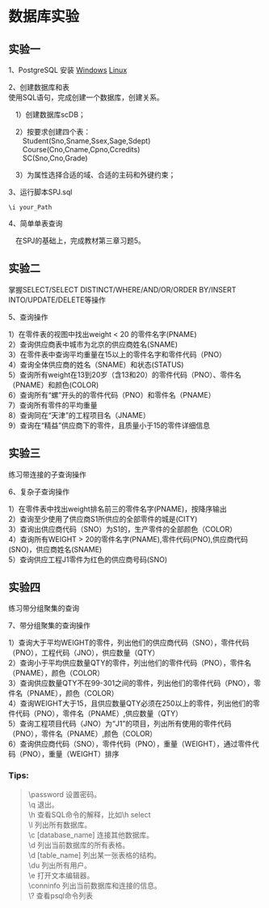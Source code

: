 # 数据库实验
## 实验一
1、PostgreSQL 安装
[Windows](https://www.yiibai.com/postgresql/install-postgresql.html)
[Linux](https://www.cnblogs.com/freeweb/p/8006639.html)


2、创建数据库和表  
使用SQL语句，完成创建一个数据库，创建关系。

&emsp;1）创建数据库scDB；

&emsp;2）按要求创建四个表：  
&emsp;&emsp;Student(Sno,Sname,Ssex,Sage,Sdept)  
&emsp;&emsp;Course(Cno,Cname,Cpno,Ccredits)  
&emsp;&emsp;SC(Sno,Cno,Grade)
  
&emsp;3）为属性选择合适的域、合适的主码和外键约束；

3、运行脚本SPJ.sql
```
\i your_Path
```
4、简单单表查询  

&emsp;在SPJ的基础上，完成教材第三章习题5。

## 实验二
掌握SELECT/SELECT DISTINCT/WHERE/AND/OR/ORDER BY/INSERT INTO/UPDATE/DELETE等操作

5、查询操作

  1）在零件表的视图中找出weight < 20 的零件名字(PNAME)  
  2）查询供应商表中城市为北京的供应商姓名(SNAME)  
  3）在零件表中查询平均重量在15以上的零件名字和零件代码（PNO）  
  4）查询全体供应商的姓名（SNAME）和状态(STATUS)  
  5）查询所有weight在13到20岁（含13和20）的零件代码（PNO）、零件名（PNAME）和颜色(COLOR)  
  6）查询所有“螺”开头的的零件代码（PNO）和零件名（PNAME）  
  7）查询所有零件的平均重量  
  8）查询同在“天津”的工程项目名（JNAME）  
  9）查询在“精益”供应商下的零件，且质量小于15的零件详细信息  
  
  
## 实验三  
练习带连接的子查询操作  

6、复杂子查询操作

  1）在零件表中找出weight排名前三的零件名字(PNAME)，按降序输出  
  2）查询至少使用了供应商S1所供应的全部零件的城是(CITY)  
  3）查询出供应商代码（SNO）为S1的，生产零件的全部颜色（COLOR）  
  4）查询所有WEIGHT > 20的零件名字(PNAME),零件代码(PNO),供应商代码(SNO)，供应商姓名(SNAME)  
  5）查询供应工程J1零件为红色的供应商号码(SNO)  

## 实验四
练习带分组聚集的查询

7、带分组聚集的查询操作

  1）查询大于平均WEIGHT的零件，列出他们的供应商代码（SNO），零件代码（PNO），工程代码（JNO），供应数量（QTY）  
  2）查询小于平均供应数量QTY的零件，列出他们的零件代码（PNO），零件名（PNAME），颜色（COLOR）  
  3）查询供应数量QTY不在99-301之间的零件，列出他们的零件代码（PNO），零件名（PNAME），颜色（COLOR）  
  4）查询WEIGHT大于15，且供应数量QTY必须在250以上的零件，列出他们的零件代码（PNO），零件名（PNAME）,供应数量（QTY）  
  5）查询工程项目代码（JNO）为“J1”的项目，列出所有使用的零件代码（PNO），零件名（PNAME）,颜色（COLOR）  
  6）查询供应商代码（SNO），零件代码（PNO），重量（WEIGHT），通过零件代码（PNO），重量（WEIGHT）排序

### Tips:
>\password           设置密码。  
\q                  退出。  
\h                  查看SQL命令的解释，比如\h select    
\l                  列出所有数据库。  
\c [database_name]  连接其他数据库。  
\d                  列出当前数据库的所有表格。  
\d [table_name]     列出某一张表格的结构。  
\du                 列出所有用户。  
\e                  打开文本编辑器。  
\conninfo           列出当前数据库和连接的信息。  
\\?                  查看psql命令列表
